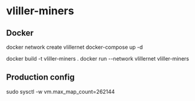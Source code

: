 # vliller-miners

## Docker

docker network create vlillernet
docker-compose up -d

docker build -t vliller-miners .
docker run --network vlillernet vliller-miners

## Production config

sudo sysctl -w vm.max_map_count=262144